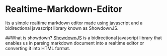 # Realtime-Markdown-Editor
Its a simple realtime markdown editor made using javascript and a bidirectional javascript library known as ShowdownJS.


##What is showdown?
[ShowdownJS](http://showdownjs.com/) is a bidirectional javascript library that enables us in parsing markdown document into a realtime editor or converting it into HTML format.
